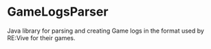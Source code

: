 # GameLogsParser
Java library for parsing and creating Game logs in the format used by RE:Vive for their games.
